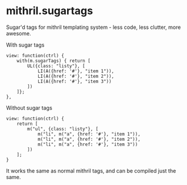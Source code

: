 mithril.sugartags
=================

Sugar'd tags for mithril templating system - less code, less clutter, more awesome.

With sugar tags

    view: function(ctrl) {
        with(m.sugarTags) { return [
            UL({class: "listy"}, [
                LI(A({href: '#'}, "item 1")),
                LI(A({href: '#'}, "item 2")),
                LI(A({href: '#'}, "item 3"))
            ])
        ]};
    },

Without sugar tags

    view: function(ctrl) {
        return [
            m("ul", {class: "listy"}, [
                m("li", m("a", {href: '#'}, "item 1")),
                m("li", m("a", {href: '#'}, "item 2")),
                m("li", m("a", {href: '#'}, "item 3"))
            ])
        ];
    }

It works the same as normal mithril tags, and can be compiled just the same.
